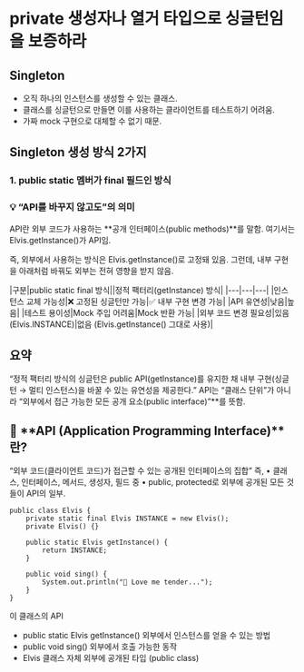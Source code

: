 # private 생성자나 열거 타입으로 싱글턴임을 보증하라

## Singleton
- 오직 하나의 인스턴스를 생성할 수 있는 클래스.
- 클래스를 싱글턴으로 만들면 이를 사용하는 클라이언트를 테스트하기 어려움.
- 가짜 mock 구현으로 대체할 수 없기 때문.

## Singleton 생성 방식 2가지
### 1. public static 멤버가 final 필드인 방식

### 💡 “API를 바꾸지 않고도”의 의미

API란 외부 코드가 사용하는 **공개 인터페이스(public methods)**를 말함.
여기서는 Elvis.getInstance()가 API임.

즉, 외부에서 사용하는 방식은 Elvis.getInstance()로 고정돼 있음.
그런데, 내부 구현을 아래처럼 바꿔도 외부는 전혀 영향을 받지 않음.

|구분|public static final 방식||정적 팩터리(getInstance) 방식|
|---|---|---|
|인스턴스 교체 가능성|❌ 고정된 싱글턴만 가능|✅ 내부 구현 변경 가능|
|API 유연성|낮음|높음|
|테스트 용이성|Mock 주입 어려움|Mock 반환 가능|
|외부 코드 변경 필요성|있음 (Elvis.INSTANCE)|없음 (Elvis.getInstance() 그대로 사용)|

## 요약
“정적 팩터리 방식의 싱글턴은 public API(getInstance)를 유지한 채 내부 구현(싱글턴 → 멀티 인스턴스)을 바꿀 수 있는 유연성을 제공한다.”
API는 “클래스 단위”가 아니라 “외부에서 접근 가능한 모든 공개 요소(public interface)”**를 뜻함.

## 🔹 **API (Application Programming Interface)**란?

“외부 코드(클라이언트 코드)가 접근할 수 있는 공개된 인터페이스의 집합”
즉,
	•	클래스, 인터페이스, 메서드, 생성자, 필드 중
	•	public, protected로 외부에 공개된 모든 것들이 API의 일부.

```
public class Elvis {
    private static final Elvis INSTANCE = new Elvis();
    private Elvis() {}

    public static Elvis getInstance() {
        return INSTANCE;
    }

    public void sing() {
        System.out.println("🎤 Love me tender...");
    }
}
```

이 클래스의 API
- public static Elvis getInstance() 외부에서 인스턴스를 얻을 수 있는 방법
- public void sing() 외부에서 호출 가능한 동작
- Elvis 클래스 자체 외부에 공개된 타입 (public class)

